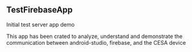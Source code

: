 ## TestFirebaseApp
Initial test server app demo

This app has been crated to analyze, understand and demonstrate the communication between android-studio, firebase, and the CESA device
